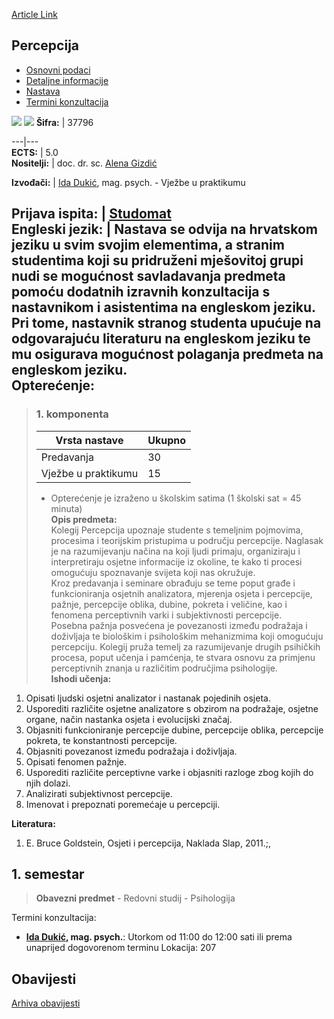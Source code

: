 [Article Link](https://www.fhs.hr/predmet/per)

## Percepcija
  * [Osnovni podaci](https://www.fhs.hr/predmet/per#v1id-523797_742546_1_0 "Osnovni podaci")
  * [Detaljne informacije](https://www.fhs.hr/predmet/per#v1id-523797_742546_1_1 "Detaljne informacije")
  * [Nastava](https://www.fhs.hr/predmet/per#v1id-523797_742546_1_2 "Nastava")
  * [Termini konzultacija](https://www.fhs.hr/predmet/per#v1id-523797_742546_1_3 "Termini konzultacija")


[![](https://www.fhs.hr/img/flags/gif/hr.gif)](https://www.fhs.hr/predmet/per) [![](https://www.fhs.hr/img/flags/gif/gb.gif)](https://www.fhs.hr/en/course/per)
**Šifra:** |  37796  
  
---|---  
**ECTS:** |  5.0   
**Nositelji:** |  doc. dr. sc. [Alena Gizdić](https://www.fhs.hr/djelatnik/alena.gizdic)   
  
**Izvođači:** |  [Ida Dukić](https://www.fhs.hr/djelatnik/ida.dukic), mag. psych. - Vježbe u praktikumu  
  
**Prijava ispita:** |  [Studomat](http://www.isvu.hr/studomat)  
**Engleski jezik:** |  Nastava se odvija na hrvatskom jeziku u svim svojim elementima, a stranim studentima koji su pridruženi mješovitoj grupi nudi se mogućnost savladavanja predmeta pomoću dodatnih izravnih konzultacija s nastavnikom i asistentima na engleskom jeziku. Pri tome, nastavnik stranog studenta upućuje na odgovarajuću literaturu na engleskom jeziku te mu osigurava mogućnost polaganja predmeta na engleskom jeziku.   
**Opterećenje:**  
---  
> ### 1. komponenta
> | Vrsta nastave | Ukupno  
> ---|---  
> Predavanja | 30  
> Vježbe u praktikumu | 15  
> * Opterećenje je izraženo u školskim satima (1 školski sat = 45 minuta)   
**Opis predmeta:**  
> Kolegij Percepcija upoznaje studente s temeljnim pojmovima, procesima i teorijskim pristupima u području percepcije. Naglasak je na razumijevanju načina na koji ljudi primaju, organiziraju i interpretiraju osjetne informacije iz okoline, te kako ti procesi omogućuju spoznavanje svijeta koji nas okružuje.  
>  Kroz predavanja i seminare obrađuju se teme poput građe i funkcioniranja osjetnih analizatora, mjerenja osjeta i percepcije, pažnje, percepcije oblika, dubine, pokreta i veličine, kao i fenomena perceptivnih varki i subjektivnosti percepcije.  
>  Posebna pažnja posvećena je povezanosti između podražaja i doživljaja te biološkim i psihološkim mehanizmima koji omogućuju percepciju. Kolegij pruža temelj za razumijevanje drugih psihičkih procesa, poput učenja i pamćenja, te stvara osnovu za primjenu perceptivnih znanja u različitim područjima psihologije.  
**Ishodi učenja:**  
  1. Opisati ljudski osjetni analizator i nastanak pojedinih osjeta.
  2. Usporediti različite osjetne analizatore s obzirom na podražaje, osjetne organe, način nastanka osjeta i evolucijski značaj.
  3. Objasniti funkcioniranje percepcije dubine, percepcije oblika, percepcije pokreta, te konstantnosti percepcije.
  4. Objasniti povezanost između podražaja i doživljaja.
  5. Opisati fenomen pažnje.
  6. Usporediti različite perceptivne varke i objasniti razloge zbog kojih do njih dolazi.
  7. Analizirati subjektivnost percepcije.
  8. Imenovat i prepoznati poremećaje u percepciji.

  
**Literatura:**  
  1. E. Bruce Goldstein, Osjeti i percepcija, Naklada Slap, 2011.;, 

  
**1. semestar**  
---  
> **Obavezni predmet** - Redovni studij - Psihologija  
>   
Termini konzultacija: 
  * **[Ida Dukić](https://www.fhs.hr/djelatnik/ida.dukic), mag. psych.**: 
Utorkom od 11:00 do 12:00 sati ili prema unaprijed dogovorenom terminu
Lokacija: 207 


## Obavijesti
[Arhiva obavijesti](https://www.fhs.hr/predmet/per?@=20pl6#news_79793 "Arhiva obavijesti")
